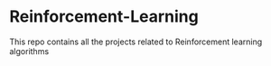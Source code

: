 # Reinforcement-Learning
This repo contains all the projects related to Reinforcement learning algorithms
